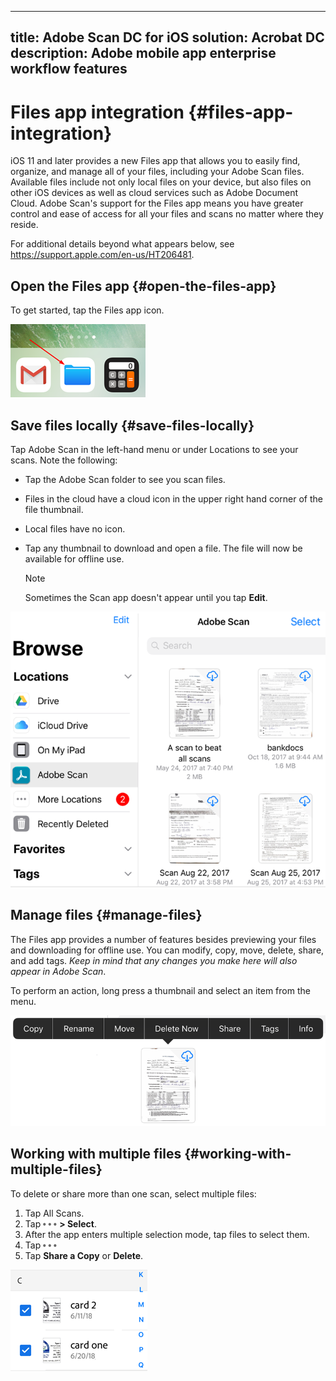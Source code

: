 
---
title:  Adobe Scan DC for iOS
solution: Acrobat DC
description: Adobe mobile app enterprise workflow features
---

# Files app integration {#files-app-integration}

iOS 11 and later provides a new Files app that allows you to easily find, organize, and manage all of your files, including your Adobe Scan files. Available files include not only local files on your device, but also files on other iOS devices as well as cloud services such as Adobe Document Cloud. Adobe Scan's support for the Files app means you have greater control and ease of access for all your files and scans no matter where they reside. 

For additional details beyond what appears below, see https://support.apple.com/en-us/HT206481. 

## Open the Files app {#open-the-files-app}

To get started, tap the Files app icon. 

![image](./images/filesappicon.png)


## Save files locally {#save-files-locally}

Tap Adobe Scan in the left-hand menu or under Locations to see your scans. Note the following: 

* Tap the Adobe Scan folder to see you scan files. 
* Files in the cloud have a cloud icon in the upper right hand corner of the file thumbnail. 
* Local files have no icon. 
* Tap any thumbnail to download and open a file. The file will now be available for offline use. 

   >[!NOTE]
   >
   > Sometimes the Scan app doesn't appear until you tap **Edit**. 

![image](./images/fileapp.png)

## Manage files {#manage-files}

The Files app provides a number of features besides previewing your files and downloading for offline use. You can modify, copy, move, delete, share, and add tags. *Keep in mind that any changes you make here will also appear in Adobe Scan*. 

To perform an action, long press a thumbnail and select an item from the menu. 

![image](./images/fileapp2.png)


## Working with multiple files {#working-with-multiple-files}

To delete or share more than one scan, select multiple files:

1. Tap All Scans.
1. Tap ![image](./images/overflowicon.png) **> Select**. 
1. After the app enters multiple selection mode, tap files to select them. 
1. Tap ![image](./images/overflowicon.png) 
1. Tap **Share a Copy** or **Delete**. 

![image](./images/multipleselect.png)

